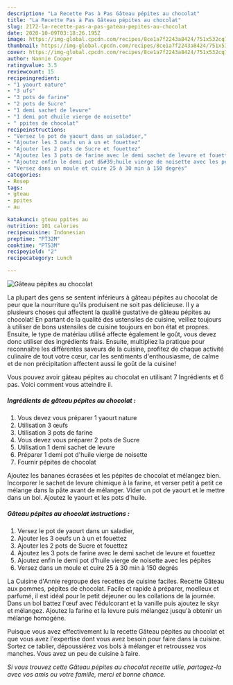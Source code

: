 ```yaml
---
description: "La Recette Pas à Pas Gâteau pépites au chocolat"
title: "La Recette Pas à Pas Gâteau pépites au chocolat"
slug: 2172-la-recette-pas-a-pas-gateau-pepites-au-chocolat
date: 2020-10-09T03:18:26.195Z
image: https://img-global.cpcdn.com/recipes/8ce1a7f2243a8424/751x532cq70/gateau-pepites-au-chocolat-photo-principale-de-la-recette.jpg
thumbnail: https://img-global.cpcdn.com/recipes/8ce1a7f2243a8424/751x532cq70/gateau-pepites-au-chocolat-photo-principale-de-la-recette.jpg
cover: https://img-global.cpcdn.com/recipes/8ce1a7f2243a8424/751x532cq70/gateau-pepites-au-chocolat-photo-principale-de-la-recette.jpg
author: Nannie Cooper
ratingvalue: 3.5
reviewcount: 15
recipeingredient:
- "1 yaourt nature"
- "3 ufs"
- "3 pots de farine"
- "2 pots de Sucre"
- "1 demi sachet de levure"
- "1 demi pot dhuile vierge de noisette"
- " ppites de chocolat"
recipeinstructions:
- "Versez le pot de yaourt dans un saladier,"
- "Ajouter les 3 oeufs un à un et fouettez"
- "Ajouter les 2 pots de Sucre et fouettez"
- "Ajoutez les 3 pots de farine avec le demi sachet de levure et fouettez"
- "Ajoutez enfin le demi pot d&#39;huile vierge de noisette avec les pépites"
- "Versez dans un moule et cuire 25 à 30 min à 150 degrés"
categories:
- Resep
tags:
- gteau
- ppites
- au

katakunci: gteau ppites au 
nutrition: 101 calories
recipecuisine: Indonesian
preptime: "PT32M"
cooktime: "PT53M"
recipeyield: "2"
recipecategory: Lunch

---
```



![Gâteau pépites au chocolat](https://img-global.cpcdn.com/recipes/8ce1a7f2243a8424/751x532cq70/gateau-pepites-au-chocolat-photo-principale-de-la-recette.jpg)

La plupart des gens se sentent inférieurs à gâteau pépites au chocolat de peur que la nourriture qu'ils produisent ne soit pas délicieuse. Il y a plusieurs choses qui affectent la qualité gustative de gâteau pépites au chocolat! En partant de la qualité des ustensiles de cuisine, veillez toujours à utiliser de bons ustensiles de cuisine toujours en bon état et propres. Ensuite, le type de matériau utilisé affecte également le goût, vous devez donc utiliser des ingrédients frais. Ensuite, multipliez la pratique pour reconnaître les différentes saveurs de la cuisine, profitez de chaque activité culinaire de tout votre cœur, car les sentiments d'enthousiasme, de calme et de non précipitation affectent aussi le goût de la cuisine!

<!--inarticleads1-->

Vous pouvez avoir gâteau pépites au chocolat en utilisant 7 Ingrédients et 6 pas. Voici comment vous atteindre il.

##### Ingrédients de gâteau pépites au chocolat :

1. Vous devez vous préparer 1 yaourt nature
1. Utilisation 3 œufs
1. Utilisation 3 pots de farine
1. Vous devez vous préparer 2 pots de Sucre
1. Utilisation 1 demi sachet de levure
1. Préparer 1 demi pot d&#39;huile vierge de noisette
1. Fournir  pépites de chocolat


Ajoutez les bananes écrasées et les pépites de chocolat et mélangez bien. Incorporer le sachet de levure chimique à la farine, et verser petit à petit ce mélange dans la pâte avant de mélanger. Vider un pot de yaourt et le mettre dans un bol. Ajoutez le yaourt et les pots d&#39;huile. 

<!--inarticleads2-->

##### Gâteau pépites au chocolat instructions :

1. Versez le pot de yaourt dans un saladier,
1. Ajouter les 3 oeufs un à un et fouettez
1. Ajouter les 2 pots de Sucre et fouettez
1. Ajoutez les 3 pots de farine avec le demi sachet de levure et fouettez
1. Ajoutez enfin le demi pot d&#39;huile vierge de noisette avec les pépites
1. Versez dans un moule et cuire 25 à 30 min à 150 degrés


La Cuisine d&#39;Annie regroupe des recettes de cuisine faciles. Recette Gâteau aux pommes, pépites de chocolat. Facile et rapide à préparer, moelleux et parfumé, il est idéal pour le petit déjeuner ou les collations de la journée. Dans un bol battez l&#39;œuf avec l&#39;édulcorant et la vanille puis ajoutez le skyr et mélangez. Ajoutez la farine et la levure puis mélangez jusqu&#39;à obtenir un mélange homogène. 

<!--inarticleads1-->

<p>
Puisque vous avez effectivement lu la recette Gâteau pépites au chocolat et que vous avez l'expertise dont vous avez besoin pour faire dans la cuisine. Sortez ce tablier, dépoussiérez vos bols à mélanger et retroussez vos manches. Vous avez un peu de cuisine à faire.
</p>

<p>
<i>Si vous trouvez cette Gâteau pépites au chocolat recette utile, partagez-la avec vos amis ou votre famille, merci et bonne chance.</i>
</p>
